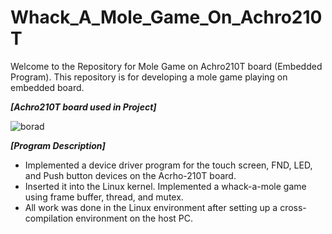 # Whack_A_Mole_Game_On_Achro210T
 


Welcome to the Repository for Mole Game on Achro210T board (Embedded Program). This repository is for developing a mole game playing on embedded board. 

***[Achro210T board used in Project]***

![borad](https://user-images.githubusercontent.com/14557402/217771814-65ac2231-eef7-49a1-9fff-9b78373a6632.JPG)

***[Program Description]***     
* Implemented a device driver program for the touch screen, FND, LED, and Push button devices on the Acrho-210T board. 
* Inserted it into the Linux kernel. Implemented a whack-a-mole game using frame buffer, thread, and mutex. 
* All work was done in the Linux environment after setting up a cross-compilation environment on the host PC. 
